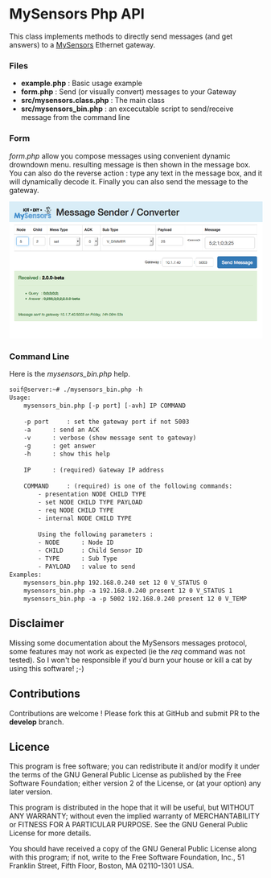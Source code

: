 # MySensors Php API

This class implements methods to directly send messages (and get answers) to a [MySensors](http://www.mysensors.org) Ethernet gateway.


### Files
- **example.php** : Basic usage example
- **form.php** : Send (or visually convert) messages to your Gateway
- **src/mysensors.class.php** : The main class
- **src/mysensors_bin.php** : an excecutable script to send/receive message from the command line


### Form
*form.php* allow you compose messages using convenient dynamic drowndown menu. resulting message is then shown in the message box.
You can also do the reverse action : type any text in the message box, and it will dynamically decode it.
Finally  you can also send the message to the gateway.

![Form screenshot](/images/form.png)


### Command Line
Here is the *mysensors_bin.php* help.

	soif@server:~# ./mysensors_bin.php -h
	Usage: 
		mysensors_bin.php [-p port] [-avh] IP COMMAND
	
		-p port 	: set the gateway port if not 5003
		-a		: send an ACK
		-v 		: verbose (show message sent to gateway)
		-g 		: get answer
		-h 		: show this help
	
		IP		: (required) Gateway IP address

		COMMAND		: (required) is one of the following commands:
			- presentation NODE CHILD TYPE
			- set NODE CHILD TYPE PAYLOAD
			- req NODE CHILD TYPE
			- internal NODE CHILD TYPE

			Using the following parameters :
			- NODE 		: Node ID
			- CHILD		: Child Sensor ID
			- TYPE		: Sub Type
			- PAYLOAD	: value to send
	Examples:
		mysensors_bin.php 192.168.0.240 set 12 0 V_STATUS 0	
		mysensors_bin.php -a 192.168.0.240 present 12 0 V_STATUS 1
		mysensors_bin.php -a -p 5002 192.168.0.240 present 12 0 V_TEMP


## Disclaimer
Missing some documentation about the MySensors messages protocol, some features may not work as expected (ie the *req* command was not tested). So I won't be responsible if you'd burn your house or kill a cat by using this software! ;-)


## Contributions
Contributions are welcome ! Please fork this at GitHub and submit PR to the **develop** branch.


## Licence

This program is free software; you can redistribute it and/or modify it under the terms of the GNU General Public License as published by the Free Software Foundation; either version 2 of the License, or (at your option) any later version.

This program is distributed in the hope that it will be useful, but WITHOUT ANY WARRANTY; without even the implied warranty of MERCHANTABILITY or FITNESS FOR A PARTICULAR PURPOSE.  See the GNU General Public License for more details.

You should have received a copy of the GNU General Public License along with this program; if not, write to the Free Software Foundation, Inc., 51 Franklin Street, Fifth Floor, Boston, MA 02110-1301 USA.

